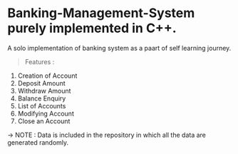 # Banking-Management-System purely implemented in C++.
A solo implementation of banking system as a paart of self learning journey.

> Features :
1. Creation of Account
2. Deposit Amount
3. Withdraw Amount
4. Balance Enquiry
5. List of Accounts
6. Modifying Account
7. Close an Account

-> NOTE : Data is included in the repository in which all the data are generated randomly.
